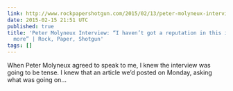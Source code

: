 ```yaml
---
link: http://www.rockpapershotgun.com/2015/02/13/peter-molyneux-interview-godus-reputation-kickstarter/
date: 2015-02-15 21:51 UTC
published: true
title: 'Peter Molyneux Interview: “I haven’t got a reputation in this industry any
  more” | Rock, Paper, Shotgun'
tags: []
---
```


When Peter Molyneux agreed to speak to me, I knew the interview was going to be tense. I knew that an article we’d posted on Monday, asking what was going on…
